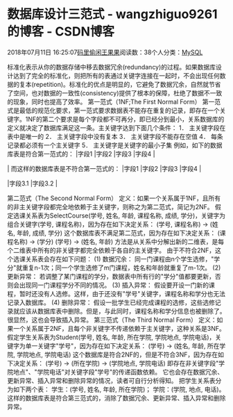 
# 数据库设计三范式 - wangzhiguo9261的博客 - CSDN博客


2018年07月11日 16:25:07[码里偷闲王果果](https://me.csdn.net/wangzhiguo9261)阅读数：38个人分类：[MySQL](https://blog.csdn.net/wangzhiguo9261/article/category/7454395)


标准化表示从你的数据存储中移去数据冗余(redundancy)的过程。如果数据库设计达到了完全的标准化，则把所有的表通过关键字连接在一起时，不会出现任何数据的复本(repetition)。标准化的优点是明显的，它避免了数据冗余，自然就节省了空间，也对数据的一致性(consistency)提供了根本的保障，杜绝了数据不一致的现象，同时也提高了效率。
第一范式（1NF;The First Normal Form）
第一范式是最低的规范化要求，第一范式要求数据表不能存在重复的记录，即存在一个关键字。1NF的第二个要求是每个字段都不可再分，即已经分到最小，关系数据库的定义就决定了数据库满足这一条。主关键字达到下面几个条件：
1． 主关键字段在表中是唯一的
2． 主关键字段中没有复本
3． 主关键字段不能存在空值
4． 每条记录都必须有一个主关键字
5． 主关键字是关键字的最小子集
例如，如下的数据库表是符合第一范式的：
|字段1
|字段2
|字段3
|字段4
|


|
而这样的数据库表是不符合第一范式的：
|字段1
|字段2
|字段3
|字段4
|

|字段3.1
|字段3.2
|

第二范式（The Second Normal Form）
定义：如果一个关系属于1NF，且所有的非主关键字段都完全地依赖于主关键字，则称之为第二范式，简记为2NF。
假定选课关系表为SelectCourse(学号, 姓名, 年龄, 课程名称, 成绩, 学分)，关键字为组合关键字(学号, 课程名称)，因为存在如下决定关系：
(学号, 课程名称) → (姓名, 年龄, 成绩, 学分)
这个数据库表不满足第二范式，因为存在如下决定关系：
(课程名称) → (学分)
(学号) → (姓名, 年龄)
方法是从关系中分解出新的二维表，是每个二维表中所有的非关键字都完全依赖于各自的主关键字。
由于不符合2NF，这个选课关系表会存在如下问题：
(1) 数据冗余：
同一门课程由n个学生选修，"学分"就重复n-1次；同一个学生选修了m门课程，姓名和年龄就重复了m-1次。
(2) 更新异常：
若调整了某门课程的学分，数据表中所有行的"学分"值都要更新，否则会出现同一门课程学分不同的情况。
(3) 插入异常：
假设要开设一门新的课程，暂时还没有人选修。这样，由于还没有"学号"关键字，课程名称和学分也无法记录入数据库。
(4) 删除异常：
假设一批学生已经完成课程的选修，这些选修记录就应该从数据库表中删除。但是，与此同时，课程名称和学分信息也被删除了。很显然，这也会导致插入异常。
第三范式（The Third Normal Form）
定义：如果一个关系属于2NF，且每个非关键字不传递依赖于主关键字，这种关系是3NF。
假定学生关系表为Student(学号, 姓名, 年龄, 所在学院, 学院地点, 学院电话)，关键字为单一关键字"学号"，因为存在如下决定关系：
(学号) → (姓名, 年龄, 所在学院, 学院地点, 学院电话)
这个数据库是符合2NF的，但是不符合3NF，因为存在如下决定关系：
(学号) → (所在学院) → (学院地点, 学院电话)
即存在非关键字段"学院地点"、"学院电话"对关键字段"学号"的传递函数依赖。
它也会存在数据冗余、更新异常、插入异常和删除异常的情况，读者可自行分析得知。
把学生关系表分为如下两个表：
学生：(学号, 姓名, 年龄, 所在学院)；
学院：(学院, 地点, 电话)。
这样的数据库表是符合第三范式的，消除了数据冗余、更新异常、插入异常和删除异常。


